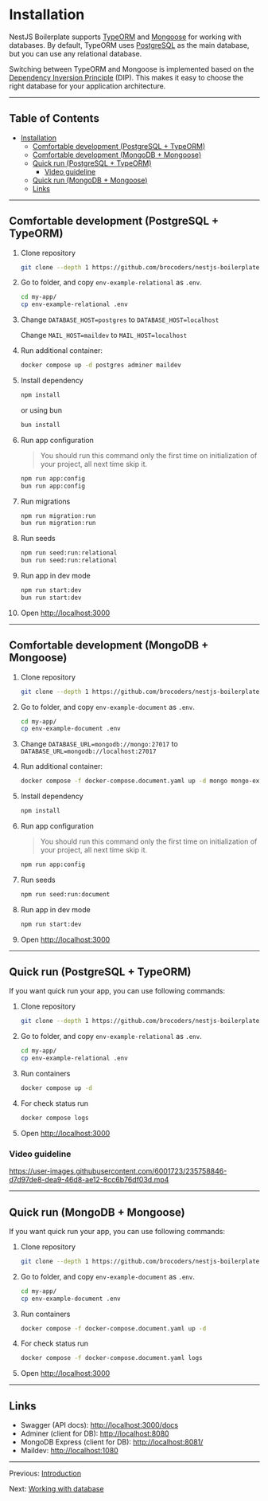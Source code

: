 # Installation

NestJS Boilerplate supports [TypeORM](https://www.npmjs.com/package/typeorm) and [Mongoose](https://www.npmjs.com/package/mongoose) for working with databases. By default, TypeORM uses [PostgreSQL](https://www.postgresql.org/) as the main database, but you can use any relational database.

Switching between TypeORM and Mongoose is implemented based on the [Dependency Inversion Principle](https://trilon.io/blog/dependency-inversion-principle) (DIP). This makes it easy to choose the right database for your application architecture.

---

## Table of Contents <!-- omit in toc -->

- [Installation](#installation)
  - [Comfortable development (PostgreSQL + TypeORM)](#comfortable-development-postgresql--typeorm)
  - [Comfortable development (MongoDB + Mongoose)](#comfortable-development-mongodb--mongoose)
  - [Quick run (PostgreSQL + TypeORM)](#quick-run-postgresql--typeorm)
    - [Video guideline](#video-guideline)
  - [Quick run (MongoDB + Mongoose)](#quick-run-mongodb--mongoose)
  - [Links](#links)

---

## Comfortable development (PostgreSQL + TypeORM)

1. Clone repository

   ```bash
   git clone --depth 1 https://github.com/brocoders/nestjs-boilerplate.git my-app
   ```

1. Go to folder, and copy `env-example-relational` as `.env`.

   ```bash
   cd my-app/
   cp env-example-relational .env
   ```

1. Change `DATABASE_HOST=postgres` to `DATABASE_HOST=localhost`

   Change `MAIL_HOST=maildev` to `MAIL_HOST=localhost`

1. Run additional container:

   ```bash
   docker compose up -d postgres adminer maildev
   ```

1. Install dependency

   ```bash
   npm install
   ```

   or using bun

   ```bash
   bun install

   ```

1. Run app configuration

   > You should run this command only the first time on initialization of your project, all next time skip it.

   ```bash
   npm run app:config
   bun run app:config
   ```

1. Run migrations

   ```bash
   npm run migration:run
   bun run migration:run
   ```

1. Run seeds

   ```bash
   npm run seed:run:relational
   bun run seed:run:relational
   ```

1. Run app in dev mode

   ```bash
   npm run start:dev
   bun run start:dev
   ```

1. Open <http://localhost:3000>

---

## Comfortable development (MongoDB + Mongoose)

1. Clone repository

   ```bash
   git clone --depth 1 https://github.com/brocoders/nestjs-boilerplate.git my-app
   ```

1. Go to folder, and copy `env-example-document` as `.env`.

   ```bash
   cd my-app/
   cp env-example-document .env
   ```

1. Change `DATABASE_URL=mongodb://mongo:27017` to `DATABASE_URL=mongodb://localhost:27017`

1. Run additional container:

   ```bash
   docker compose -f docker-compose.document.yaml up -d mongo mongo-express maildev
   ```

1. Install dependency

   ```bash
   npm install
   ```

1. Run app configuration

   > You should run this command only the first time on initialization of your project, all next time skip it.

   ```bash
   npm run app:config
   ```

1. Run seeds

   ```bash
   npm run seed:run:document
   ```

1. Run app in dev mode

   ```bash
   npm run start:dev
   ```

1. Open <http://localhost:3000>

---

## Quick run (PostgreSQL + TypeORM)

If you want quick run your app, you can use following commands:

1. Clone repository

   ```bash
   git clone --depth 1 https://github.com/brocoders/nestjs-boilerplate.git my-app
   ```

1. Go to folder, and copy `env-example-relational` as `.env`.

   ```bash
   cd my-app/
   cp env-example-relational .env
   ```

1. Run containers

   ```bash
   docker compose up -d
   ```

1. For check status run

   ```bash
   docker compose logs
   ```

1. Open <http://localhost:3000>

### Video guideline

<https://user-images.githubusercontent.com/6001723/235758846-d7d97de8-dea9-46d8-ae12-8cc6b76df03d.mp4>

---

## Quick run (MongoDB + Mongoose)

If you want quick run your app, you can use following commands:

1. Clone repository

   ```bash
   git clone --depth 1 https://github.com/brocoders/nestjs-boilerplate.git my-app
   ```

1. Go to folder, and copy `env-example-document` as `.env`.

   ```bash
   cd my-app/
   cp env-example-document .env
   ```

1. Run containers

   ```bash
   docker compose -f docker-compose.document.yaml up -d
   ```

1. For check status run

   ```bash
   docker compose -f docker-compose.document.yaml logs
   ```

1. Open <http://localhost:3000>

---

## Links

- Swagger (API docs): <http://localhost:3000/docs>
- Adminer (client for DB): <http://localhost:8080>
- MongoDB Express (client for DB): <http://localhost:8081/>
- Maildev: <http://localhost:1080>

---

Previous: [Introduction](introduction.md)

Next: [Working with database](database.md)
